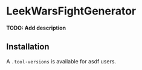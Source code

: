 # LeekWarsFightGenerator

**TODO: Add description**

## Installation

A `.tool-versions` is available for asdf users.
